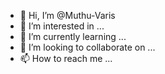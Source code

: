 - 👋 Hi, I’m @Muthu-Varis
- 👀 I’m interested in ...
- 🌱 I’m currently learning ...
- 💞️ I’m looking to collaborate on ...
- 📫 How to reach me ...

<!---
Muthu-Varis/Muthu-Varis is a ✨ special ✨ repository because its `README.md` (this file) appears on your GitHub profile.
You can click the Preview link to take a look at your changes.
--->

